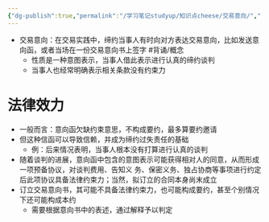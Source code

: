 ```yaml
---
{"dg-publish":true,"permalink":"/学习笔记studyup/知识点cheese/交易意向/","dgPassFrontmatter":true,"created":"2024-07-14T21:01:04.415+08:00","updated":"2024-10-13T16:36:33.610+08:00"}
---
```


- 交易意向：在交易实践中，缔约当事人有时向对方表达交易意向，比如发送意向函，或者当场在一份交易意向书上签字 #背诵/概念 
	- 性质是一种意图表示，当事人借此表示进行认真的缔约谈判
	- 当事人也经常明确表示相关条款没有约束力
# 法律效力
- 一般而言：意向函欠缺约束意思，不构成要约，最多算要约邀请
- 但这种信函可以导致信赖，并成为缔约过失责任的基础
	- 例：后来情况表明，当事人根本没有打算进行认真的谈判
- 随着谈判的进展，意向函中包含的意图表示可能获得相对人的同意，从而形成一项预备协议，对谈判费用、告知义 务、保密义务、独占协商等事项进行约定后此项协议具备法律约束力；当然，拟订立的合同本身尚末成立
- 订立交易意向书，其可能不具备法律约束力，也可能构成要约，甚至个别情况下还可能构成本约
	- 需要根据意向书中的表述，通过解释予以判定
